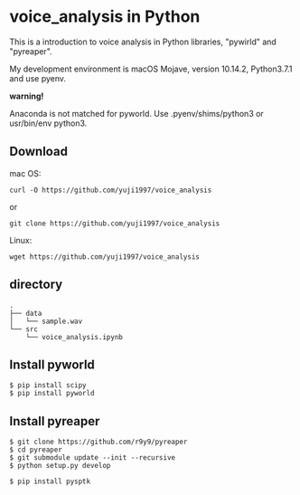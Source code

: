# voice_analysis in Python
This is a introduction to voice analysis in Python libraries, "pywirld" and "pyreaper".

My development environment is macOS Mojave, version 10.14.2, Python3.7.1 and use pyenv.

**warning!**

Anaconda is not matched for pyworld.
Use .pyenv/shims/python3 or usr/bin/env python3.

## Download
mac OS:

`curl -O https://github.com/yuji1997/voice_analysis`

or

`git clone https://github.com/yuji1997/voice_analysis`

Linux:

`wget https://github.com/yuji1997/voice_analysis`

## directory
```shell
.
├── data
│   └── sample.wav
└── src
    └── voice_analysis.ipynb
```

## Install pyworld

```shell
$ pip install scipy
$ pip install pyworld
```

## Install pyreaper
```shell
$ git clone https://github.com/r9y9/pyreaper
$ cd pyreaper
$ git submodule update --init --recursive
$ python setup.py develop

$ pip install pysptk
```
